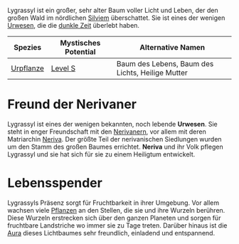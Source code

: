 Lygrassyl ist ein großer, sehr alter Baum voller Licht und Leben, der den großen Wald im nördlichen [Silviem](Die%20Kontinente) überschattet. Sie ist eines der wenigen [Urwesen](Die%20Urwesen), die die [dunkle Zeit](Die%20Dunkle%20Zeit) überlebt haben.

| Spezies                    | Mystisches Potential                                              | Alternative Namen                                |
| -------------------------- | ----------------------------------------------------------------- | ------------------------------------------------ |
| [Urpflanze](Die%20Urwesen) | [Level S](Mystisches%20Potential#Level%20S%20-%20Wächter%20Level) | Baum des Lebens, Baum des Lichts, Heilige Mutter |
# Freund der Nerivaner
Lygrassyl ist eines der wenigen bekannten, noch lebende **Urwesen**. Sie steht in enger Freundschaft mit den [Nerivanern](Die%20Nerivaner), vor allem mit deren Matriarchin [Neriva](Neriva.md). Der größte Teil der nerivanischen Siedlungen wurden um den Stamm des großen Baumes errichtet. **Neriva** und
ihr Volk pflegen Lygrassyl und sie hat sich für sie zu einem Heiligtum entwickelt.

# Lebensspender
Lygrassyls Präsenz sorgt für Fruchtbarkeit in ihrer Umgebung. Vor allem wachsen viele [Pflanzen](DIe%20Pflanzen) an den Stellen, die sie und ihre Wurzeln berühren. Diese Wurzeln erstrecken sich über den ganzen Planeten und sorgen für fruchtbare Landstriche wo immer sie zu Tage treten. Darüber hinaus ist die [Aura](Die%20Seele#Die%20Aura) dieses Lichtbaumes sehr freundlich, einladend und entspannend.